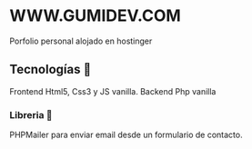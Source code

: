 # WWW.GUMIDEV.COM

Porfolio personal alojado en hostinger

## Tecnologías 🚀

Frontend Html5, Css3 y JS vanilla.
Backend Php vanilla

### Libreria 🔧

PHPMailer para enviar email desde un formulario de contacto.
